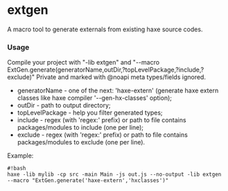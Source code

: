 # extgen #

A macro tool to generate externals from existing haxe source codes.

### Usage ###
Compile your project with "-lib extgen" and "--macro ExtGen.generate(generatorName,outDir,?topLevelPackage,?include,?exclude)"
Private and marked with @noapi meta types/fields ignored.

 * generatorName - one of the next: 'haxe-extern' (generate haxe extern classes like haxe compiler '--gen-hx-classes' option);
 * outDir - path to output directory;
 * topLevelPackage - help you filter generated types;
 * include - regex (with 'regex:' prefix) or path to file contains packages/modules to include (one per line);
 * exclude - regex (with 'regex:' prefix) or path to file contains packages/modules to exclude (one per line).

 
Example:
```
#!bash
haxe -lib mylib -cp src -main Main -js out.js --no-output -lib extgen --macro "ExtGen.generate('haxe-extern','hxclasses')" 
```
